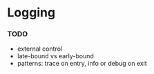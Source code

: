 # Logging

### TODO

- external control
- late-bound vs early-bound
- patterns: trace on entry, info or debug on exit

